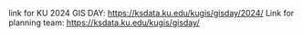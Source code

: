 link for KU 2024 GIS DAY: https://ksdata.ku.edu/kugis/gisday/2024/
Link for planning team: https://ksdata.ku.edu/kugis/gisday/
